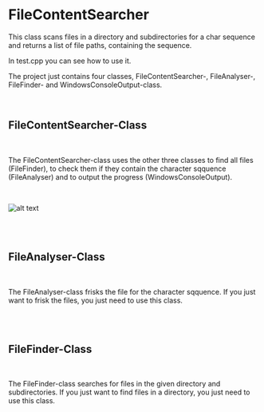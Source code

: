# FileContentSearcher
This class scans files in a directory and subdirectories for a char sequence and returns a list of file paths, containing the sequence.

In test.cpp you can see how to use it.

The project just contains four classes, FileContentSearcher-, FileAnalyser-, FileFinder- and WindowsConsoleOutput-class. 

<br>

## FileContentSearcher-Class

<br>

The FileContentSearcher-class uses the other three classes to find all files (FileFinder), to check them if they contain the character sqquence (FileAnalyser) and to output the progress (WindowsConsoleOutput).

<br>

![alt text](http://cmk.bplaced.net/pictures/fcs_dep.png "Dependencies")

<br><br>

## FileAnalyser-Class

<br>

The FileAnalyser-class frisks the file for the character sqquence. If you just want to frisk the files, you just need to use this class.

<br><br>

## FileFinder-Class

<br>

The FileFinder-class searches for files in the given directory and subdirectories. If you just want to find files in a directory, you just need to use this class.
